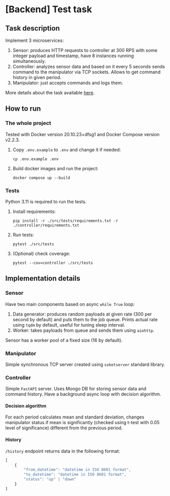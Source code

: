 # [Backend] Test task

## Task description

Implement 3 microservices:

1. Sensor: produces HTTP requests to controller at 300 RPS with some integer payload and timestamp,
   have 8 instances running simultaneously.
2. Controller: analyzes sensor data and based on it every 5 seconds sends command to the manipulator
   via TCP sockets. Allows to get command history in given period.
3. Manipulator: just accepts commands and logs them.

More details about the task available [here](https://disk.yandex.ru/i/kjqK0SedfDFiZQ).

## How to run

### The whole project

Tested with Docker version 20.10.23+dfsg1 and Docker Compose version v2.2.3.

1. Copy `.env.example` to `.env` and change it if needed:
    ```shell
    cp .env.example .env
    ```

2. Build docker images and run the project:
    ```shell
    docker compose up --build
    ```

### Tests

Python 3.11 is required to run the tests.

1. Install requirements:
    ```shell
    pip install -r ./src/tests/requirements.txt -r ./controller/requirements.txt
    ```
2. Run tests:
    ```shell
    pytest ./src/tests
    ```
3. (Optional) check coverage:
    ```shell
    pytest --cov=controller ./src/tests
    ```

## Implementation details

### Sensor

Have two main components based on async `while True` loop:

1. Data generator: produces random payloads at given rate (300 per second by default) and puts them
   to the job queue. Prints actual rate using `tqdm` by default, useful for tuning sleep interval.
2. Worker: takes payloads from queue and sends them using `aiohttp`.

Sensor has a worker pool of a fixed size (16 by default).

### Manipulator

Simple synchronous TCP server created using `soketserver` standard library.

### Controller

Simple `FastAPI` server. Uses Mongo DB for storing sensor data and command history. Have a
background async loop with decision algorithm.

#### Decision algorithm

For each period calculates mean and standard deviation, changes manipulator status if mean is
significantly (checked using t-test with 0.05 level of significance) different from the previous
period.

#### History

`/history` endpoint returns data in the following format:

```javascript
[
    {
        "from_datetime": "datetime in ISO 8601 format",
        "to_datetime": "datetime in ISO 8601 format",
        "status": "up" | "down"
    }
]
```